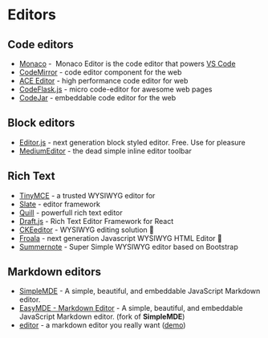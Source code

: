 # Editors

## Code editors

- [Monaco](https://microsoft.github.io/monaco-editor/) -  Monaco Editor is the code editor that powers [VS Code](https://github.com/microsoft/vscode)
- [CodeMirror](https://codemirror.net/) - code editor component for the web 
- [ACE Editor](https://ace.c9.io/) - high performance code editor for web
- [CodeFlask.js](https://kazzkiq.github.io/CodeFlask/) - micro code-editor for awesome web pages
- [CodeJar](https://medv.io/codejar/) - embeddable code editor for the web

## Block editors

- [Editor.js](https://editorjs.io/) - next generation block styled editor. Free. Use for pleasure
- [MediumEditor](https://yabwe.github.io/medium-editor/) - the dead simple inline editor toolbar

## Rich Text

- [TinyMCE](https://www.tiny.cloud/) - a trusted WYSIWYG editor for
- [Slate](. ) - editor framework
- [Quill](https://quilljs.com/) - powerfull rich text editor
- [Draft.js](https://draftjs.org/) - Rich Text Editor Framework for React
- [CKEeditor](https://ckeditor.com/ckeditor-5/) - WYSIWYG editing solution 🤑
- [Froala](https://www.froala.com/wysiwyg-editor) - next generation Javascript WYSIWYG HTML Editor 🤑
- [Summernote](https://summernote.org/) - Super Simple WYSIWYG editor based on Bootstrap

## Markdown editors

- [SimpleMDE](https://simplemde.com/) - A simple, beautiful, and embeddable JavaScript Markdown editor.
- [EasyMDE - Markdown Editor](https://github.com/Ionaru/easy-markdown-editor) - A simple, beautiful, and embeddable JavaScript Markdown editor. (fork of **SimpleMDE**)
- [editor](https://github.com/lepture/editor) - a markdown editor you really want ([demo](https://lab.lepture.com/editor/))
